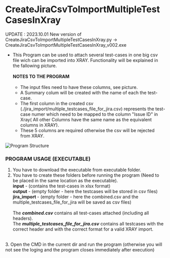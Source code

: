# CreateJiraCsvToImportMultipleTestCasesInXray

UPDATE : 2023.10.01 New version of CreateJiraCsvToImportMultipleTestCasesInXray.py -> CreateJiraCsvToImportMultipleTestCasesInXray_v002.exe

- This Program can be used to attach several test-cases in one big csv file wich can be imported into XRAY. Functionality will be explained in the fallowing picture.<br> 
  <br><b> NOTES TO THE PROGRAM </b><br> <br>
  - The input files need to have these columns, see picture. <br>
  - A Summary colum will be created with the name of each the test-case. <br>
  - The first column in the created csv (./jira_import/multiple_testcases_file_for_jira.csv) represents the test-case numer which need to be mapped to the column "Issue ID" in Xray( All other Columns have the same name as the equivalent columns in XRAY).<br>
  - These 5 columns are required otherwise the csv will be rejected from XRAY.<br>


![Program Structure](./img/Program_structur_v2.png)



###  PROGRAM USAGE (EXECUTABLE)
1. You have to download the executable from executable folder.
2. You have to create these folders before running  the program (Need to be placed in the same location as the executable). <br>
   <b>input</b> -  (contains the test-cases in xlsx format)</b><br>
   <b>output</b> - (empty folder - here the testcases will be stored in csv files)</b><br>
   <b>jira_import </b>- (empty folder - here the combined.csv and the multiple_testcases_file_for_jira will be saved as csv files)</b><br>
<br>The **_combined.csv_** contains all test-cases attached (including all headers). <br>
   The **_multiple_testcases_file_for_jira.csv_** contains all testcases with the correct header and with the correct format for a valid XRAY import.<br>
<br>
3. Open the CMD in the current dir and run the program (otherwise you will not see the loging and the program closes immediately after execution)

 


